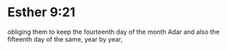 # Esther 9:21

obliging them to keep the fourteenth day of the month Adar and also the fifteenth day of the same, year by year,
